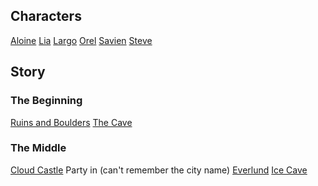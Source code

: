 <!-- TITLE: D&D Chez Stickney -->
<!-- SUBTITLE: Saving the Forgotten Realms One Stumble at a Time -->

## Characters
[Aloine](home/aloine)
[Lia](home/lia)
[Largo](home/largo)
[Orel](home/orel)
[Savien](home/savien)
[Steve](home/steve)

## Story
### The Beginning
[Ruins and Boulders](home/ruins)
[The Cave](home/cave)

### The Middle
[Cloud Castle](home/cloud-castle)
Party in (can't remember the city name)
[Everlund](/home/everlund)
[Ice Cave](home/ice-cave)